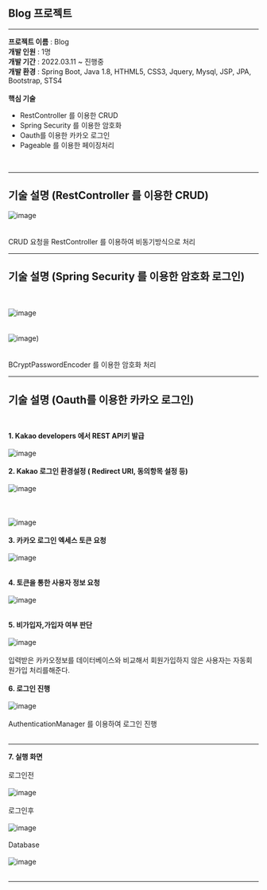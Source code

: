## Blog 프로젝트

<hr>

__프로젝트 이름__ : Blog<br>
__개발 인원__ : 1명<br>
__개발 기간__ : 2022.03.11 ~ 진행중<br>
__개발 환경__ : Spring Boot, Java 1.8, HTHML5, CSS3, Jquery, Mysql, JSP, JPA, Bootstrap, STS4<br><br>
__핵심 기술__<br>
<ul>
   <li>RestController 를 이용한 CRUD</li>
   <li>Spring Security 를 이용한 암호화</li>
   <li>Oauth를 이용한 카카오 로그인</li> 
   <li>Pageable 를 이용한 페이징처리</li>
</ul>

<br><hr>
## 기술 설명 (RestController 를 이용한 CRUD)
![image](https://user-images.githubusercontent.com/100080583/159927969-f087532e-ef8f-4229-afbc-e34b3aa18c4b.png) <br><br><br>
CRUD 요청을 RestController 를 이용하여 비동기방식으로 처리<br><hr>


## 기술 설명 (Spring Security 를 이용한 암호화 로그인)
<br><br>
![image](https://user-images.githubusercontent.com/100080583/159927226-22b9e7a8-542b-47ba-8c9b-e30de2e8551e.png)<br><br><br>
![image](https://user-images.githubusercontent.com/100080583/159926963-786e7f8c-a942-480d-a3cf-0d5a167fa9f6.png))<br><br><br>
BCryptPasswordEncoder 를 이용한 암호화 처리
<br><hr>
## 기술 설명 (Oauth를 이용한 카카오 로그인)
<br>

__1. Kakao developers 에서 REST API키 발급__<br><br>![image](https://user-images.githubusercontent.com/100080583/159942809-460e6b45-3f3a-41ce-9d1b-1b226e42fa1b.png)
<br><br>
__2. Kakao 로그인 환경설정 ( Redirect URI, 동의항목 설정 등)__<br><br>![image](https://user-images.githubusercontent.com/100080583/159943092-bfa439bd-47c8-42a3-bef8-3921901fb791.png)<br><br>
<br><br>![image](https://user-images.githubusercontent.com/100080583/159943189-ee5701f6-1ac4-46fa-85a4-4f0dddcec3e4.png)<br><br>
__3. 카카오 로그인 엑세스 토큰 요청__<br><br>
![image](https://user-images.githubusercontent.com/100080583/159945473-f57d2f6d-d7d0-4a49-8f60-0cc376990da2.png)<br><br>

__4. 토큰을 통한 사용자 정보 요청__<br><br>![image](https://user-images.githubusercontent.com/100080583/159946822-9ef2584f-8d72-4593-b221-1e4fadb32831.png)<br><br>

__5. 비가입자,가입자 여부 판단__<br><br>![image](https://user-images.githubusercontent.com/100080583/159940086-6fba3500-2d96-461a-9d50-385f5bf564d6.png)<br><br>
입력받은 카카오정보를 데이터베이스와 비교해서 회원가입하지 않은 사용자는 자동회원가입 처리를해준다.<br><br>
__6. 로그인 진행__<br><br>![image](https://user-images.githubusercontent.com/100080583/159940678-cdf213bd-5e32-4fd4-b504-8852210eb83b.png)<br><br>
AuthenticationManager 를 이용하여 로그인 진행<br><br><hr>
__7. 실행 화면__<br><br>
로그인전<br><br>
![image](https://user-images.githubusercontent.com/100080583/159950046-ec6eb83e-8f65-48b5-a7b5-41111a2c0f5f.png)
<br><br>
로그인후<br><br>![image](https://user-images.githubusercontent.com/100080583/159950486-a15dc91c-24cc-46ab-b925-4b188b7cb0de.png)<br><br>
Database<br><br>![image](https://user-images.githubusercontent.com/100080583/159950951-324fd3e6-3dce-48bb-9221-a854f04210c1.png)<br><br><hr>



